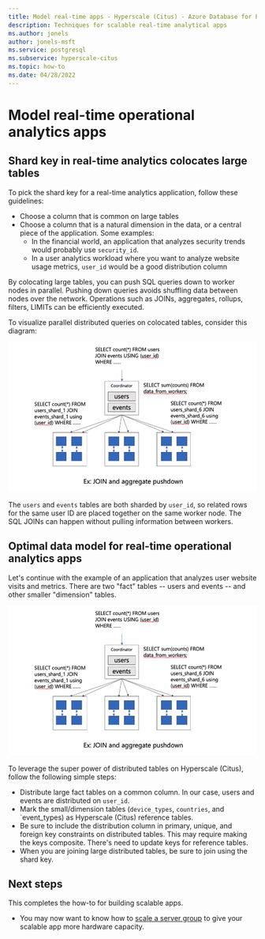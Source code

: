 ```yaml
---
title: Model real-time apps - Hyperscale (Citus) - Azure Database for PostgreSQL
description: Techniques for scalable real-time analytical apps
ms.author: jonels
author: jonels-msft
ms.service: postgresql
ms.subservice: hyperscale-citus
ms.topic: how-to
ms.date: 04/28/2022
---
```


# Model real-time operational analytics apps

## Shard key in real-time analytics colocates large tables

To pick the shard key for a real-time analytics application, follow these
guidelines:

* Choose a column that is common on large tables
* Choose a column that is a natural dimension in the data, or a central piece
  of the application. Some examples:
  * In the financial world, an application that analyzes security trends would
    probably use `security_id`.
  * In a user analytics workload where you want to analyze website usage
    metrics, `user_id` would be a good distribution column

By colocating large tables, you can push SQL queries down to worker nodes in
parallel. Pushing down queries avoids shuffling data between nodes over the
network.  Operations such as JOINs, aggregates, rollups, filters, LIMITs can be
efficiently executed.

To visualize parallel distributed queries on colocated tables, consider this
diagram:

![joins happening within worker nodes](../media/howto-hyperscale-build-scalable-apps/rt-join.png)

The `users` and `events` tables are both sharded by `user_id`, so related
rows for the same user ID are placed together on the same worker node. The
SQL JOINs can happen without pulling information between workers.

## Optimal data model for real-time operational analytics apps

Let's continue with the example of an application that analyzes user website
visits and metrics. There are two "fact" tables -- users and events -- and other
smaller "dimension" tables.

![tables for the example app](../media/howto-hyperscale-build-scalable-apps/rt-join.png)

To leverage the super power of distributed tables on Hyperscale (Citus), follow
the following simple steps:

* Distribute large fact tables on a common column. In our case, users and
  events are distributed on `user_id`.
* Mark the small/dimension tables (`device_types`, `countries`, and
  `event_types) as Hyperscale (Citus) reference tables.
* Be sure to include the distribution column in primary, unique, and foreign
  key constraints on distributed tables. This may require making the keys
  composite. There's need to update keys for reference tables.
* When you are joining large distributed tables, be sure to join using the
  shard key.

## Next steps

This completes the how-to for building scalable apps.

* You may now want to know how to [scale a server group](howto-scale-grow.md)
  to give your scalable app more hardware capacity.
